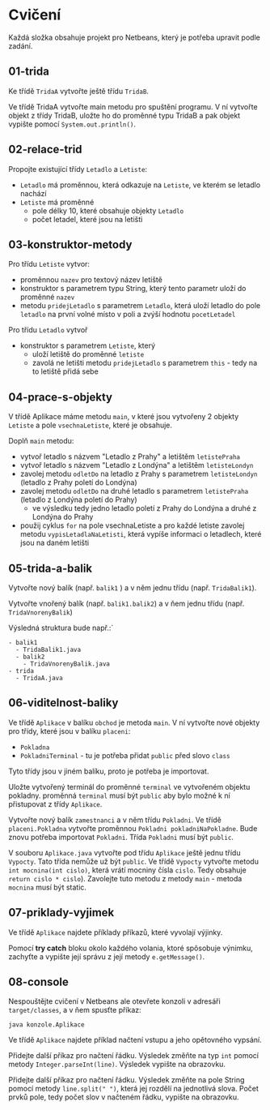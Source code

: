 # Cvičení

Každá složka obsahuje projekt pro Netbeans, který je potřeba upravit podle zadání. 

## 01-trida

Ke třídě `TridaA` vytvořte ještě třídu `TridaB`.

Ve třídě TridaA vytvořte main metodu pro spuštění programu. V ní vytvořte objekt z třídy TridaB, uložte ho do proměnné typu TridaB a pak objekt vypište pomocí `System.out.println()`.

## 02-relace-trid

Propojte existující třídy `Letadlo` a `Letiste`:

* `Letadlo` má proměnnou, která odkazuje na `Letiste`, ve kterém se letadlo nachází
* `Letiste` má proměnné
  * pole délky 10, které obsahuje objekty `Letadlo`
  * počet letadel, které jsou na letišti


## 03-konstruktor-metody

Pro třídu `Letiste` vytvor:
- proměnnou `nazev` pro textový název letiště
- konstruktor s parametrem typu String, který tento parametr uloží do proměnné `nazev`
- metodu `pridejLetadlo` s parametrem `Letadlo`, která uloží letadlo do pole `letadlo` na první volné místo v poli a zvýší hodnotu `pocetLetadel`

Pro třídu `Letadlo` vytvoř 

- konstruktor s parametrem `Letiste`, který
  - uloží letiště do proměnné `letiste`
  - zavolá ne letišti metodu `pridejLetadlo` s parametrem `this` - tedy na to letiště přidá sebe

## 04-prace-s-objekty

V třídě Aplikace máme metodu `main`, v které jsou vytvořeny 2 objekty `Letiste` a pole `vsechnaLetiste`, které je obsahuje.

Doplň `main` metodu:

- vytvoř letadlo s názvem "Letadlo z Prahy" a letištěm `letistePraha`
- vytvoř letadlo s názvem "Letadlo z Londýna" a letištěm `letisteLondyn`
- zavolej metodu `odletDo` na letadlo z Prahy s parametrem `letisteLondyn` (letadlo z Prahy poletí do Londýna) 
- zavolej metodu `odletDo` na druhé letadlo s parametrem `letistePraha` (letadlo z Londýna poletí do Prahy)
  - ve výsledku tedy jedno letadlo poletí z Prahy do Londýna a druhé z Londýna do Prahy
- použij cyklus `for` na pole vsechnaLetiste a pro každé letiste zavolej metodu `vypisLetadlaNaLetisti`, která vypíše informaci o letadlech, které jsou na daném letišti

## 05-trida-a-balik

Vytvořte nový balík (např. `balik1` ) a v něm jednu třídu (např. `TridaBalik1`).

Vytvořte vnořený balík (např. `balik1.balik2`) a v ňem jednu třídu (např. `TridaVnorenyBalik`)

Výsledná struktura bude např.:`

```
- balik1
  - TridaBalik1.java
  - balik2
    - TridaVnorenyBalik.java
- trida
  - TridaA.java
```

## 06-viditelnost-baliky

Ve třídě `Aplikace` v balíku `obchod` je metoda `main`. V ní vytvořte nové objekty pro třídy, které jsou v balíku `placeni`:

* `Pokladna`
* `PokladniTerminal` - tu je potřeba přidat `public` před slovo `class`

Tyto třídy jsou v jiném balíku, proto je potřeba je importovat.

Uložte vytvořený terminál do proměnné `terminal` ve vytvořeném objektu pokladny. proměnná `terminal` musí být `public` aby bylo možné k ní přistupovat z třídy `Aplikace`.

Vytvořte nový balík `zamestnanci` a v něm třídu `Pokladni`. Ve třídě `placeni.Pokladna` vytvořte proměnnou `Pokladni pokladniNaPokladne`. Bude znovu potřeba importovat `Pokladni`. Třída `Pokladni` musí být `public`.

V souboru `Aplikace.java` vytvořte pod třídu `Aplikace` ještě jednu třídu `Vypocty`. Tato třída nemůže už být `public`. Ve třídě `Vypocty` vytvořte metodu `int mocnina(int cislo)`, která vrátí mocniny čísla `cislo`. Tedy obsahuje `return cislo * cislo`). Zavolejte tuto metodu z metody `main` - metoda `mocnina` musí být static.

## 07-priklady-vyjimek

Ve třídě `Aplikace` najdete příklady příkazů, které vyvolají výjinky.

Pomocí **try catch** bloku okolo každého volania, ktoré spôsobuje výnimku, zachyťte a vypište její správu z její metody `e.getMessage()`.

## 08-console

Nespouštějte cvičení v Netbeans ale otevřete konzoli v adresáři `target/classes`, a v ňem spusťte příkaz:

```
java konzole.Aplikace
```

Ve třídě `Aplikace` najdete příklad načtení vstupu a jeho opětovného vypsání.

Přidejte další příkaz pro načtení řádku. Výsledek změňte na typ `int` pomocí metody `Integer.parseInt(line)`. Výsledek vypište na obrazovku.

Přidejte další příkaz pro načtení řádku. Výsledek změňte na pole String pomocí metody `line.split(" ")`, která jej rozdělí na jednotlivá slova. Počet prvků pole, tedy počet slov v načteném řádku, vypište na obrazovku.

